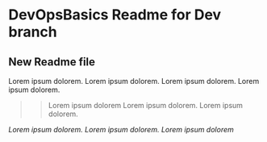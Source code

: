 # DevOpsBasics Readme for Dev branch

## New Readme file

Lorem ipsum dolorem. Lorem ipsum dolorem. 
Lorem ipsum dolorem. Lorem ipsum dolorem. 
>> Lorem ipsum dolorem
Lorem ipsum dolorem. Lorem ipsum dolorem. 

*Lorem ipsum dolorem. Lorem ipsum dolorem. Lorem ipsum dolorem*